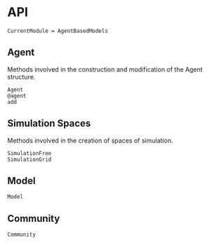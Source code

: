# API

```@meta
CurrentModule = AgentBasedModels
```

## Agent

Methods involved in the construction and modification of the Agent structure.

```@docs
Agent
@agent
add
```

## Simulation Spaces

Methods involved in the creation of spaces of simulation.

```@docs
SimulationFree
SimulationGrid
```

## Model

```@docs
Model
```

## Community

```@docs
Community
```
